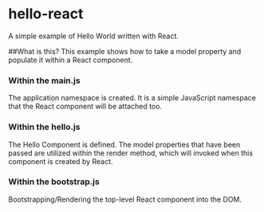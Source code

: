 # hello-react
A simple example of Hello World written with React.

##What is this?
This example shows how to take a model property and populate it within a React component. 

### Within the main.js
The application namespace is created. It is a simple JavaScript namespace that the React component will be attached too.

### Within the hello.js
The Hello Component is defined. The model properties that have been passed are utilized within the render method, which will invoked when this component is created by React.

### Within the bootstrap.js
Bootstrapping/Rendering the top-level React component into the DOM.